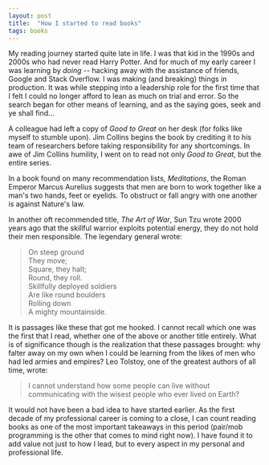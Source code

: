 ```yaml
---
layout: post
title:  "How I started to read books"
tags: books
---
```

My reading journey started quite late in life.
I was that kid in the 1990s and 2000s who had never read Harry Potter.
And for much of my early career I was learning by _doing_ --
hacking away with the assistance of friends, Google and Stack Overflow.
I was making (and breaking) things in production.
It was while stepping into a leadership role for the first time that
I felt I could no longer afford to lean as much on trial and error.
So the search began for other means of learning, 
and as the saying goes, seek and ye shall find...

A colleague had left a copy of _Good to Great_ on her desk
(for folks like myself to stumble upon).
Jim Collins begins the book by crediting it
to his team of researchers before taking responsibility for any shortcomings.
In awe of Jim Collins humility, I went on to read not only _Good to Great_,
but the entire series.

In a book found on many recommendation lists, _Meditations_,
the Roman Emperor Marcus Aurelius suggests
that men are born to work together like a man's two hands, feet or eyelids.
To obstruct or fall angry with one another is against Nature's law.

In another oft recommended title, _The Art of War_, Sun Tzu wrote 2000 years ago
that the skillful warrior exploits potential energy,
they do not hold their men responsible. The legendary general wrote:

> On steep ground  
> They move;  
> Square, they halt;  
> Round, they roll.  
> Skillfully deployed soldiers  
> Are like round boulders  
> Rolling down  
> A mighty mountainside.

It is passages like these that got me hooked.
I cannot recall which one was the first that I read,
whether one of the above or another title entirely.
What is of significance though is the realization that these passages brought:
why falter away on my own when I could be learning
from the likes of men who had led armies and empires?
Leo Tolstoy, one of the greatest authors of all time, wrote:

> I cannot understand how some people can live without communicating with the wisest people who ever lived on Earth?

It would not have been a bad idea to have started earlier.
As the first decade of my professional career is coming to a close,
I can count reading books as one of the most important takeaways in this period 
(pair/mob programming is the other that comes to mind right now).
I have found it to add value not just to how I lead,
but to every aspect in my personal and professional life.